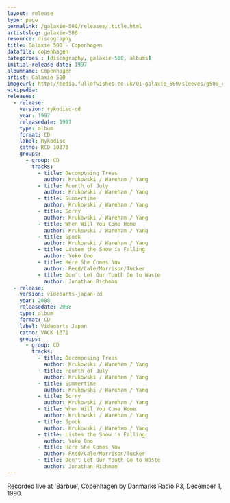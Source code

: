```yaml
---
layout: release
type: page
permalink: /galaxie-500/releases/:title.html
artistslug: galaxie-500
resource: discography
title: Galaxie 500 - Copenhagen 
datafile: copenhagen
categories : [discography, galaxie-500, albums]
initial-release-date: 1997
albumname: Copenhagen
artist: Galaxie 500
imageurl: http://media.fullofwishes.co.uk/01-galaxie_500/sleeves/g500_copenhagen.jpg
wikipedia: 
releases:
  - release:
    version: rykodisc-cd
    year: 1997
    releasedate: 1997
    type: album
    format: CD
    label: Rykodisc
    catno: RCD 10373
    groups:
      - group: CD
        tracks:
          - title: Decomposing Trees
            author: Krukowski / Wareham / Yang
          - title: Fourth of July
            author: Krukowski / Wareham / Yang
          - title: Summertime
            author: Krukowski / Wareham / Yang
          - title: Sorry
            author: Krukowski / Wareham / Yang
          - title: When Will You Come Home
            author: Krukowski / Wareham / Yang
          - title: Spook
            author: Krukowski / Wareham / Yang
          - title: Listem the Snow is Falling
            author: Yoko Ono
          - title: Here She Comes Now
            author: Reed/Cale/Morrison/Tucker
          - title: Don't Let Our Youth Go to Waste
            author: Jonathan Richman
  - release:
    version: videoarts-japan-cd
    year: 2008
    releasedate: 2008
    type: album
    format: CD
    label: Videoarts Japan
    catno: VACK 1371
    groups:
      - group: CD
        tracks:
          - title: Decomposing Trees
            author: Krukowski / Wareham / Yang
          - title: Fourth of July
            author: Krukowski / Wareham / Yang
          - title: Summertime
            author: Krukowski / Wareham / Yang
          - title: Sorry
            author: Krukowski / Wareham / Yang
          - title: When Will You Come Home
            author: Krukowski / Wareham / Yang
          - title: Spook
            author: Krukowski / Wareham / Yang
          - title: Listem the Snow is Falling
            author: Yoko Ono
          - title: Here She Comes Now
            author: Reed/Cale/Morrison/Tucker
          - title: Don't Let Our Youth Go to Waste
            author: Jonathan Richman
---
```

Recorded live at 'Barbue', Copenhagen by Danmarks Radio P3, December 1, 1990. 
